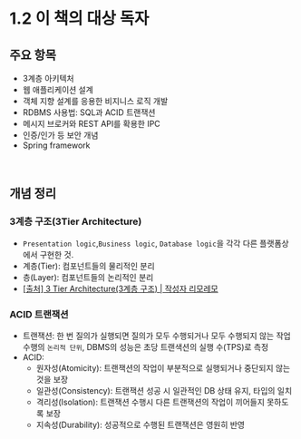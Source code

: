 # 1.2 이 책의 대상 독자

## 주요 항목

-   3계층 아키텍처
-   웹 애플리케이션 설계
-   객체 지향 설계를 응용한 비지니스 로직 개발
-   RDBMS 사용법: SQL과 ACID 트랜잭션
-   메시지 브로커와 REST API를 확용한 IPC
-   인증/인가 등 보안 개념
-   Spring framework

<br />

## 개념 정리

### 3계층 구조(3Tier Architecture)

-   `Presentation logic`,`Business logic`, `Database logic`을 각각 다른 플랫폼상에서 구현한 것.
-   계층(Tier): 컴포넌트들의 물리적인 분리
-   층(Layer): 컴포넌트들의 논리적인 분리
-   [[출처] 3 Tier Architecture(3계층 구조) | 작성자 리모레모](https://blog.naver.com/limoremo/220073573980)

### ACID 트랜잭션

-   트랜잭션: 한 번 질의가 실행되면 질의가 모두 수행되거나 모두 수행되지 않는 작업수행의 `논리적 단위`, DBMS의 성능은 초당 트랜색션의 실행 수(TPS)로 측정
-   ACID:
    -   원자성(Atomicity): 트랜잭션의 작업이 부분적으로 실행되거나 중단되지 않는 것을 보장
    -   일관성(Consistency): 트랜잭션 성공 시 일관적인 DB 상태 유지, 타입의 일치
    -   격리성(Isolation): 트랜잭션 수행시 다른 트랜잭션의 작업이 끼어들지 못하도록 보장
    -   지속성(Durability): 성공적으로 수행된 트랜잭션은 영원히 반영
